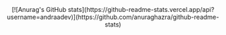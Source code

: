 <center>[![Anurag's GitHub stats](https://github-readme-stats.vercel.app/api?username=andraadev)](https://github.com/anuraghazra/github-readme-stats)</center>

<!--
**andraadev/andraadev** is a ✨ _special_ ✨ repository because its `README.md` (this file) appears on your GitHub profile.

Here are some ideas to get you started:

- 🔭 I’m currently working on ...
- 🌱 I’m currently learning ...
- 👯 I’m looking to collaborate on ...
- 🤔 I’m looking for help with ...
- 💬 Ask me about ...
- 📫 How to reach me: ...
- 😄 Pronouns: ...
- ⚡ Fun fact: ...
-->
